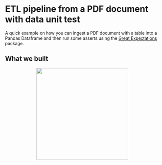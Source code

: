 # ETL pipeline from a PDF document with data unit test

A quick example on how you can ingest a PDF document with a table into a Pandas Dataframe and then run some asserts using the [Great Expectations](https://github.com/great-expectations/great_expectations) package.

## What we built
<p align="center">
  <img src="https://i.imgur.com/rxZaMEw.png" width="300">
</p>
